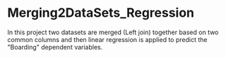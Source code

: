 # Merging2DataSets_Regression

In this project two datasets  are merged (Left join) together based on two common columns and then linear regression is applied to predict the "Boarding" dependent variables.
